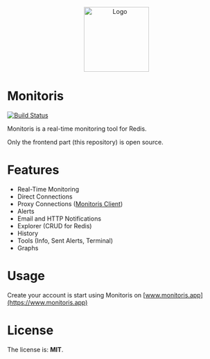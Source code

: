 <p align="center">
    <img 
        alt="Logo" 
        src="https://www.monitoris.app/resources/images/logo.png"
        height="150"/>
</p>

# Monitoris

[![Build Status](https://travis-ci.com/leclercb/monitoris-app.svg?branch=master)](https://travis-ci.com/leclercb/monitoris-app)

Monitoris is a real-time monitoring tool for Redis.

Only the frontend part (this repository) is open source.

# Features

* Real-Time Monitoring
* Direct Connections
* Proxy Connections ([Monitoris Client](https://github.com/leclercb/monitoris-client))
* Alerts
* Email and HTTP Notifications
* Explorer (CRUD for Redis)
* History
* Tools (Info, Sent Alerts, Terminal)
* Graphs

# Usage

Create your account is start using Monitoris on [www.monitoris.app](https://www.monitoris.app)

# License

The license is: **MIT**.
